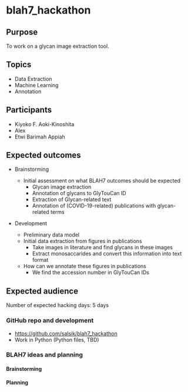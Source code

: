 # blah7_hackathon

## Purpose
To work on a glycan image extraction tool.

## Topics
* Data Extraction
* Machine Learning
* Annotation

## Participants
* Kiyoko F. Aoki-Kinoshita
* Alex
* Etwi Barimah Appiah

## Expected outcomes
* Brainstorming

    * Initial assessment on what BLAH7 outcomes should be expected 
        * Glycan image extraction
        * Annotation of glycans to GlyTouCan ID
        * Extraction of Glycan-related text 
        * Annotation of (COVID-19-related) publications with glycan-related terms 

* Development

    * Preliminary data model
    * Initial data extraction from figures in publications
        * Take images in literature and find glycans in these images
        * Extract monosaccarides and convert this information into text format
    * How can we annotate these figures in publications
        * We find the accession number in GlyTouCan IDs


## Expected audience

Number of expected hacking days: 5 days

### GitHub repo and development
* https://github.com/salsik/blah7_hackathon
* Work in Python (Python files, TBD)

### BLAH7 ideas and planning
#### Brainstorming

#### Planning
